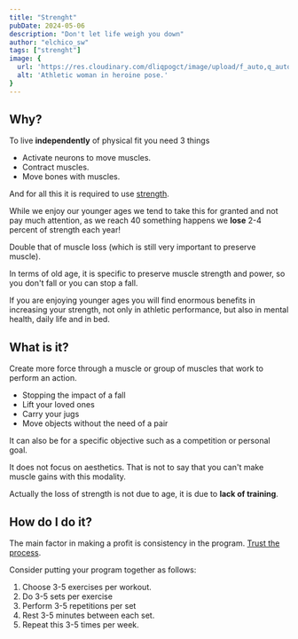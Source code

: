 ```yaml
---
title: "Strenght"
pubDate: 2024-05-06
description: "Don't let life weigh you down"
author: "elchico_sw"
tags: ["strenght"]
image: {
  url: 'https://res.cloudinary.com/dliqpogct/image/upload/f_auto,q_auto/v1/mysite/strength',
  alt: 'Athletic woman in heroine pose.'
}
---
```


## Why?

To live **independently** of physical fit you need 3 things

- Activate neurons to move muscles.
- Contract muscles.
- Move bones with muscles.

And for all this it is required to use <u>strength</u>.

While we enjoy our younger ages we tend to take this for granted and not pay much attention, as we reach 40 something happens we **lose** 2-4 percent of strength each year!

Double that of muscle loss (which is still very important to preserve muscle).

In terms of old age, it is specific to preserve muscle strength and power, so you don't fall or you can stop a fall.

If you are enjoying younger ages you will find enormous benefits in increasing your strength, not only in athletic performance, but also in mental health, daily life and in bed.

## What is it?

Create more force through a muscle or group of muscles that work to perform an action.

- Stopping the impact of a fall
- Lift your loved ones
- Carry your jugs
- Move objects without the need of a pair

It can also be for a specific objective such as a competition or personal goal.

It does not focus on aesthetics. That is not to say that you can't make muscle gains with this modality. 

Actually the loss of strength is not due to age, it is due to **lack of training**.

## How do I do it?

The main factor in making a profit is consistency in the program. <u>Trust the process</u>.

Consider putting your program together as follows:

1. Choose 3-5 exercises per workout.
2. Do 3-5 sets per exercise
3. Perform 3-5 repetitions per set
4. Rest 3-5 minutes between each set.
5. Repeat this 3-5 times per week.